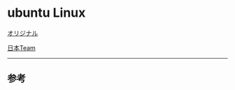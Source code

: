# ubuntu Linux


[オリジナル](https://www.ubuntu.com/)

[日本Team](https://www.ubuntulinux.jp/)

---
## 参考



